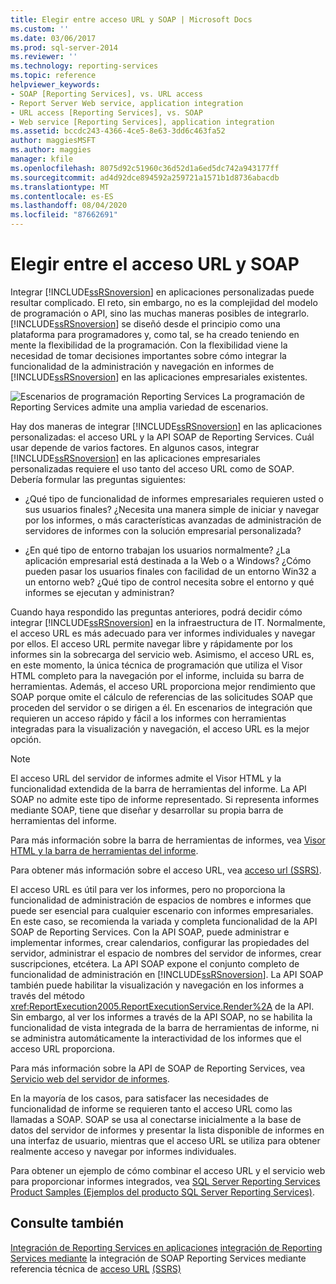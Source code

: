 ```yaml
---
title: Elegir entre acceso URL y SOAP | Microsoft Docs
ms.custom: ''
ms.date: 03/06/2017
ms.prod: sql-server-2014
ms.reviewer: ''
ms.technology: reporting-services
ms.topic: reference
helpviewer_keywords:
- SOAP [Reporting Services], vs. URL access
- Report Server Web service, application integration
- URL access [Reporting Services], vs. SOAP
- Web service [Reporting Services], application integration
ms.assetid: bccdc243-4366-4ce5-8e63-3dd6c463fa52
author: maggiesMSFT
ms.author: maggies
manager: kfile
ms.openlocfilehash: 8075d92c51960c36d52d1a6ed5dc742a943177ff
ms.sourcegitcommit: ad4d92dce894592a259721a1571b1d8736abacdb
ms.translationtype: MT
ms.contentlocale: es-ES
ms.lasthandoff: 08/04/2020
ms.locfileid: "87662691"
---
```

# <a name="choosing-between-url-access-and-soap"></a>Elegir entre el acceso URL y SOAP
  Integrar [!INCLUDE[ssRSnoversion](../../includes/ssrsnoversion-md.md)] en aplicaciones personalizadas puede resultar complicado. El reto, sin embargo, no es la complejidad del modelo de programación o API, sino las muchas maneras posibles de integrarlo. [!INCLUDE[ssRSnoversion](../../includes/ssrsnoversion-md.md)] se diseñó desde el principio como una plataforma para programadores y, como tal, se ha creado teniendo en mente la flexibilidad de la programación. Con la flexibilidad viene la necesidad de tomar decisiones importantes sobre cómo integrar la funcionalidad de la administración y navegación en informes de [!INCLUDE[ssRSnoversion](../../includes/ssrsnoversion-md.md)] en las aplicaciones empresariales existentes.

 ![Escenarios de programación Reporting Services](../../../2014/reporting-services/media/bk-ext-04.gif "Escenarios de programación de Reporting Services") La programación de Reporting Services admite una amplia variedad de escenarios.

 Hay dos maneras de integrar [!INCLUDE[ssRSnoversion](../../includes/ssrsnoversion-md.md)] en las aplicaciones personalizadas: el acceso URL y la API SOAP de Reporting Services. Cuál usar depende de varios factores. En algunos casos, integrar [!INCLUDE[ssRSnoversion](../../includes/ssrsnoversion-md.md)] en las aplicaciones empresariales personalizadas requiere el uso tanto del acceso URL como de SOAP. Debería formular las preguntas siguientes:

-   ¿Qué tipo de funcionalidad de informes empresariales requieren usted o sus usuarios finales? ¿Necesita una manera simple de iniciar y navegar por los informes, o más características avanzadas de administración de servidores de informes con la solución empresarial personalizada?

-   ¿En qué tipo de entorno trabajan los usuarios normalmente? ¿La aplicación empresarial está destinada a la Web o a Windows? ¿Cómo pueden pasar los usuarios finales con facilidad de un entorno Win32 a un entorno web? ¿Qué tipo de control necesita sobre el entorno y qué informes se ejecutan y administran?

 Cuando haya respondido las preguntas anteriores, podrá decidir cómo integrar [!INCLUDE[ssRSnoversion](../../includes/ssrsnoversion-md.md)] en la infraestructura de IT. Normalmente, el acceso URL es más adecuado para ver informes individuales y navegar por ellos. El acceso URL permite navegar libre y rápidamente por los informes sin la sobrecarga del servicio web. Asimismo, el acceso URL es, en este momento, la única técnica de programación que utiliza el Visor HTML completo para la navegación por el informe, incluida su barra de herramientas. Además, el acceso URL proporciona mejor rendimiento que SOAP porque omite el cálculo de referencias de las solicitudes SOAP que proceden del servidor o se dirigen a él. En escenarios de integración que requieren un acceso rápido y fácil a los informes con herramientas integradas para la visualización y navegación, el acceso URL es la mejor opción.

> [!NOTE]
>  El acceso URL del servidor de informes admite el Visor HTML y la funcionalidad extendida de la barra de herramientas del informe. La API SOAP no admite este tipo de informe representado. Si representa informes mediante SOAP, tiene que diseñar y desarrollar su propia barra de herramientas del informe.

 Para más información sobre la barra de herramientas de informes, vea [Visor HTML y la barra de herramientas del informe](../html-viewer-and-the-report-toolbar.md).

 Para obtener más información sobre el acceso URL, vea [acceso url &#40;SSRS&#41;](../url-access-ssrs.md).

 El acceso URL es útil para ver los informes, pero no proporciona la funcionalidad de administración de espacios de nombres e informes que puede ser esencial para cualquier escenario con informes empresariales. En este caso, se recomienda la variada y completa funcionalidad de la API SOAP de Reporting Services. Con la API SOAP, puede administrar e implementar informes, crear calendarios, configurar las propiedades del servidor, administrar el espacio de nombres del servidor de informes, crear suscripciones, etcétera. La API SOAP expone el conjunto completo de funcionalidad de administración en [!INCLUDE[ssRSnoversion](../../includes/ssrsnoversion-md.md)]. La API SOAP también puede habilitar la visualización y navegación en los informes a través del método <xref:ReportExecution2005.ReportExecutionService.Render%2A> de la API. Sin embargo, al ver los informes a través de la API SOAP, no se habilita la funcionalidad de vista integrada de la barra de herramientas de informe, ni se administra automáticamente la interactividad de los informes que el acceso URL proporciona.

 Para más información sobre la API de SOAP de Reporting Services, vea [Servicio web del servidor de informes](../report-server-web-service/report-server-web-service.md).

 En la mayoría de los casos, para satisfacer las necesidades de funcionalidad de informe se requieren tanto el acceso URL como las llamadas a SOAP. SOAP se usa al conectarse inicialmente a la base de datos del servidor de informes y presentar la lista disponible de informes en una interfaz de usuario, mientras que el acceso URL se utiliza para obtener realmente acceso y navegar por informes individuales.

 Para obtener un ejemplo de cómo combinar el acceso URL y el servicio web para proporcionar informes integrados, vea [SQL Server Reporting Services Product Samples (Ejemplos del producto SQL Server Reporting Services)](https://go.microsoft.com/fwlink/?LinkId=177889).

## <a name="see-also"></a>Consulte también
 [Integración de Reporting Services en aplicaciones](../../../2014/reporting-services/application-integration/integrating-reporting-services-into-applications.md) [integración de Reporting Services mediante](../application-integration/integrating-reporting-services-using-soap.md) la integración de SOAP Reporting Services mediante referencia técnica de [acceso URL](../application-integration/integrating-reporting-services-using-url-access.md) [&#40;SSRS&#41;](../../../2014/reporting-services/technical-reference-ssrs.md)


